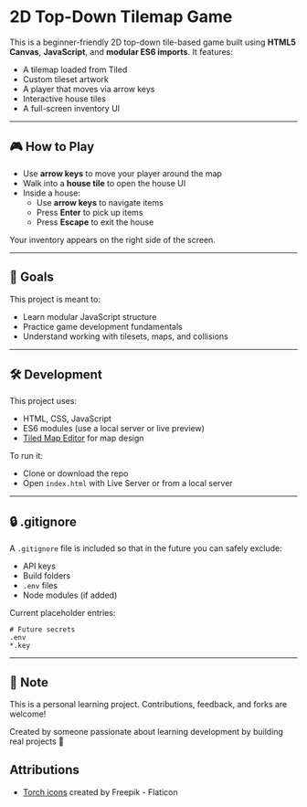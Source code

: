 # 2D Top-Down Tilemap Game

This is a beginner-friendly 2D top-down tile-based game built using **HTML5 Canvas**, **JavaScript**, and **modular ES6 imports**. It features:

- A tilemap loaded from Tiled
- Custom tileset artwork
- A player that moves via arrow keys
- Interactive house tiles
- A full-screen inventory UI

---

## 🎮 How to Play

- Use **arrow keys** to move your player around the map
- Walk into a **house tile** to open the house UI
- Inside a house:
  - Use **arrow keys** to navigate items
  - Press **Enter** to pick up items
  - Press **Escape** to exit the house

Your inventory appears on the right side of the screen.

---

## 🚀 Goals

This project is meant to:
- Learn modular JavaScript structure
- Practice game development fundamentals
- Understand working with tilesets, maps, and collisions

---

## 🛠️ Development

This project uses:
- HTML, CSS, JavaScript
- ES6 modules (use a local server or live preview)
- [Tiled Map Editor](https://www.mapeditor.org/) for map design

To run it:
- Clone or download the repo
- Open `index.html` with Live Server or from a local server

---

## 🔒 .gitignore

A `.gitignore` file is included so that in the future you can safely exclude:
- API keys
- Build folders
- `.env` files
- Node modules (if added)

Current placeholder entries:
```gitignore
# Future secrets
.env
*.key
```

---

## 📌 Note
This is a personal learning project. Contributions, feedback, and forks are welcome!

Created by someone passionate about learning development by building real projects 🎯

## Attributions

- [Torch icons](https://www.flaticon.com/free-icons/torch) created by Freepik - Flaticon
